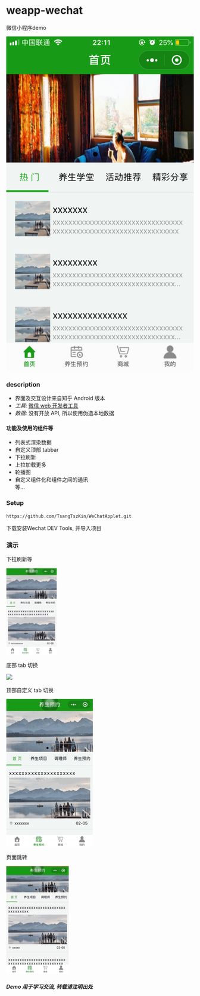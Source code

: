 # weapp-wechat

微信小程序demo

![](images/readme/1.png)

### description
- 界面及交互设计来自知乎 Android 版本
- _工具_: [微信 web 开发者工具](https://mp.weixin.qq.com/debug/wxadoc/dev/devtools/download.html?t=1477579747265)
- _数据_: 没有开放 API, 所以使用伪造本地数据

#### 功能及使用的组件等
* 列表式渲染数据
* 自定义顶部 tabbar
* 下拉刷新
* 上拉加载更多
* 轮播图
* 自定义组件化和组件之间的通讯
<br/>等...

### Setup

```
https://github.com/TsangTszKin/WeChatApplet.git
```
下载安装Wechat DEV Tools, 并导入项目

### 演示

下拉刷新等

![](images/readme/IMG_1132.GIF)

底部 tab 切换

![](images/IMG_1133.GIF)

顶部自定义 tab 切换

![](images/readme/IMG_1134.GIF)

页面跳转

![](images/readme/IMG_1136.GIF)


##### Demo 用于学习交流, 转载请注明出处





